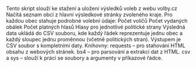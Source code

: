 Tento skript slouží ke stažení a uložení výsledků voleb z webu volby.cz
Načítá seznam obcí z hlavní výsledkové stránky zvoleného kraje.
Pro každou obec stahuje podrobné volební údaje:
Počet voličů
Počet vydaných obálek
Počet platných hlasů
Hlasy pro jednotlivé politické strany
Výsledná data ukládá do CSV souboru, kde každý řádek reprezentuje jednu obec a každý sloupec jednu proměnnou (včetně politických stran).
Výstupem je CSV soubor s kompletními daty.
Knihovny:
requests – pro stahování HTML obsahu z webových stránek.
bs4 – pro parsování a extrakci dat z HTML.
csv a sys – slouží k práci se soubory a argumenty v příkazové řádce.

